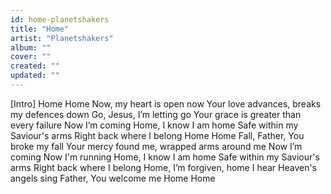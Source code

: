```yaml
---
id: home-planetshakers
title: "Home"
artist: "Planetshakers"
album: ""
cover: ""
created: ""
updated: ""
---
```


[Intro]
Home
Home
Now, my heart is open now
Your love advances, breaks my defences down
Go, Jesus, Iʼm letting go
Your grace is greater than every failure
Now Iʼm coming
Home, I know I am home
Safe within my Saviour's arms
Right back where I belong
Home
Home
Fall, Father, You broke my fall
Your mercy found me, wrapped arms around me
Now Iʼm coming
Now I'm running
Home, I know I am home
Safe within my Saviour's arms
Right back where I belong
Home, Iʼm forgiven, home
I hear Heaven's angels sing
Father, You welcome me
Home
Home